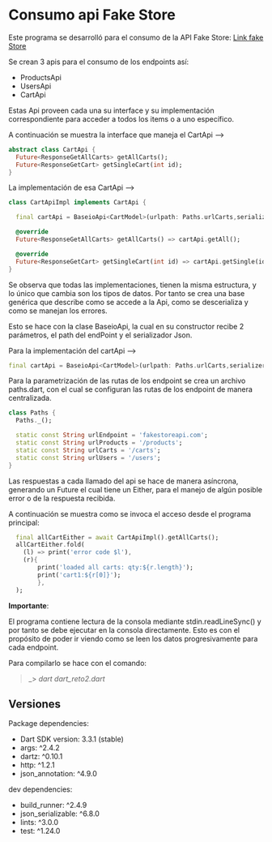 # Consumo api Fake Store

Este programa se desarrolló para el consumo de la API Fake Store: [Link fake Store](https://fakestoreapi.com/)

Se crean 3 apis para el consumo de los endpoints así:

- ProductsApi
- UsersApi
- CartApi

Estas Api proveen cada una su interface y su implementación correspondiente para acceder a todos los items o a uno específico.

A continuación se muestra la interface que maneja el CartApi -->

```dart
abstract class CartApi {
  Future<ResponseGetAllCarts> getAllCarts();
  Future<ResponseGetCart> getSingleCart(int id); 
}
```

La implementación de esa CartApi -->

```dart
class CartApiImpl implements CartApi {

  final cartApi = BaseioApi<CartModel>(urlpath: Paths.urlCarts,serializer: (p0) => CartModel.fromJson(p0),);

  @override
  Future<ResponseGetAllCarts> getAllCarts() => cartApi.getAll();

  @override
  Future<ResponseGetCart> getSingleCart(int id) => cartApi.getSingle(id);
}
```

Se observa que todas las implementaciones, tienen la misma estructura, y lo único que cambia son los tipos de datos. Por tanto se crea una base genérica que describe como se accede a la Api, como se descerializa y como se manejan los errores.

Esto se hace con la clase BaseioApi, la cual en su constructor recibe 2 parámetros, el path del endPoint y el serializador Json.

Para la implementación del cartApi -->

```dart
final cartApi = BaseioApi<CartModel>(urlpath: Paths.urlCarts,serializer: (p0) => CartModel.fromJson(p0),);
```

Para la parametrización de las rutas de los endpoint se crea un archivo paths.dart, con el cual se configuran las rutas de los endpoint de manera centralizada.

```dart
class Paths {
  Paths._();

  static const String urlEndpoint = 'fakestoreapi.com';
  static const String urlProducts = '/products';
  static const String urlCarts = '/carts';
  static const String urlUsers = '/users';
}
```

Las respuestas a cada llamado del api se hace de manera asíncrona, generando un Future el cual tiene un Either, para el manejo de algún posible error o de la respuesta recibida.

A continuación se muestra como se invoca el acceso desde el programa principal:

```dart
  final allCartEither = await CartApiImpl().getAllCarts();
  allCartEither.fold(
    (l) => print('error code $l'),
    (r){
        print('loaded all carts: qty:${r.length}');
        print('cart1:${r[0]}');
        },
  );
  ```

**Importante**:

El programa contiene lectura de la consola mediante stdin.readLineSync() y por tanto se debe ejecutar en la consola directamente. Esto es con el propósito de poder ir viendo como se leen los datos progresivamente para cada endpoint.

Para compilarlo se hace con el comando:

>_>     *dart dart_reto2.dart*

## Versiones

Package dependencies:

- Dart SDK version: 3.3.1 (stable)
- args: ^2.4.2
- dartz: ^0.10.1
- http: ^1.2.1
- json_annotation: ^4.9.0

dev dependencies:

- build_runner: ^2.4.9
- json_serializable: ^6.8.0
- lints: ^3.0.0
- test: ^1.24.0
